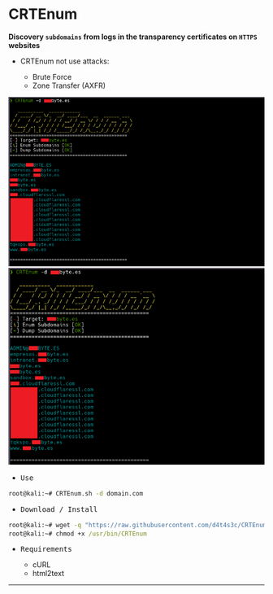 # CRTEnum

**Discovery `subdomains` from logs in the transparency certificates on `HTTPS` websites**
  
- CRTEnum not use attacks:

   * Brute Force
   * Zone Transfer (AXFR)

![](/1.png)
![](/01.png)

- <kbd>Use</kbd>

```cmd
root@kali:~# CRTEnum.sh -d domain.com
```

- <kbd>Download / Install</kbd>

```cmd
root@kali:~# wget -q "https://raw.githubusercontent.com/d4t4s3c/CRTEnum/main/CRTEnum.sh" -O /usr/bin/CRTEnum
root@kali:~# chmod +x /usr/bin/CRTEnum
```

- <kbd>Requirements</kbd>

  * cURL
  * html2text

---
